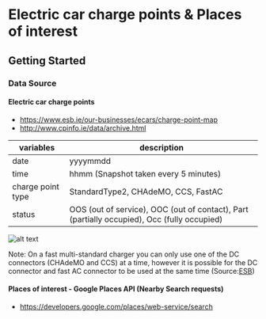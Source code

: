 # Electric car charge points & Places of interest

## Getting Started

### Data Source

#### Electric car charge points
* https://www.esb.ie/our-businesses/ecars/charge-point-map
* http://www.cpinfo.ie/data/archive.html

| variables         | description                                                                                 |
|-------------------|---------------------------------------------------------------------------------------------|
| date              | yyyymmdd                                                                                    |
| time              | hhmm (Snapshot taken every 5 minutes)                                                       |
| charge point type | StandardType2, CHAdeMO, CCS, FastAC                                                         |
| status            | OOS (out of service), OOC (out of contact), Part (partially occupied), Occ (fully occupied) |


![alt text](https://raw.githubusercontent.com/prrvdrs/evcp-poi/master/figures/EVCP_Layout.PNG)

Note: On a fast multi-standard charger you can only use one of the DC connectors (CHAdeMO and CCS) at a time, however it is possible for the DC connector and fast AC connector to be used at the same time (Source:[ESB](https://www.esb.ie/our-businesses/ecars/how-to-charge-your-ecar))


#### Places of interest - Google Places API (Nearby Search requests)
* https://developers.google.com/places/web-service/search



